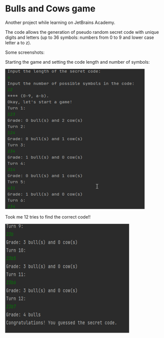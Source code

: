 # Bulls and Cows game

Another project while learning on JetBrains Academy. 

The code allows the generation of pseudo random secret code with unique digits and letters (up to 36 symbols: numbers from 0 to 9 and lower case letter a to z).

Some screenshots:

Starting the game and setting the code length and number of symbols:

<img src="https://github.com/nzayem/Bulls_and_Cows/blob/master/game%20start.png" width="450" height="450">

Took me 12 tries to find the correct code!!

<img src="https://github.com/nzayem/Bulls_and_Cows/blob/master/game_end.png" width="400" height="350">

